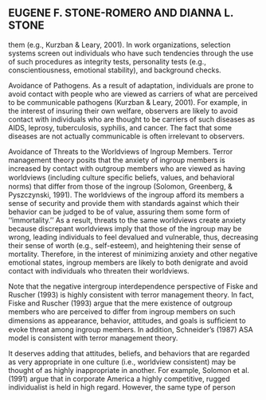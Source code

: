 ## EUGENE F. STONE-ROMERO AND DIANNA L. STONE

them (e.g., Kurzban & Leary, 2001). In work organizations, selection systems screen out individuals who have such tendencies through the use of such procedures as integrity tests, personality tests (e.g., conscientiousness, emotional stability), and background checks.

Avoidance of Pathogens. As a result of adaptation, individuals are prone to avoid contact with people who are viewed as carriers of what are perceived to be communicable pathogens (Kurzban & Leary, 2001). For example, in the interest of insuring their own welfare, observers are likely to avoid contact with individuals who are thought to be carriers of such diseases as AIDS, leprosy, tuberculosis, syphilis, and cancer. The fact that some diseases are not actually communicable is often irrelevant to observers.

Avoidance of Threats to the Worldviews of Ingroup Members. Terror management theory posits that the anxiety of ingroup members is increased by contact with outgroup members who are viewed as having worldviews (including culture speciﬁc beliefs, values, and behavioral norms) that differ from those of the ingroup (Solomon, Greenberg, & Pyszczynski, 1991). The worldviews of the ingroup afford its members a sense of security and provide them with standards against which their behavior can be judged to be of value, assuring them some form of ‘‘immortality.’’ As a result, threats to the same worldviews create anxiety because discrepant worldviews imply that those of the ingroup may be wrong, leading individuals to feel devalued and vulnerable, thus, decreasing their sense of worth (e.g., self-esteem), and heightening their sense of mortality. Therefore, in the interest of minimizing anxiety and other negative emotional states, ingroup members are likely to both denigrate and avoid contact with individuals who threaten their worldviews.

Note that the negative intergroup interdependence perspective of Fiske and Ruscher (1993) is highly consistent with terror management theory. In fact, Fiske and Ruscher (1993) argue that the mere existence of outgroup members who are perceived to differ from ingroup members on such dimensions as appearance, behavior, attitudes, and goals is sufﬁcient to evoke threat among ingroup members. In addition, Schneider’s (1987) ASA model is consistent with terror management theory.

It deserves adding that attitudes, beliefs, and behaviors that are regarded as very appropriate in one culture (i.e., worldview consistent) may be thought of as highly inappropriate in another. For example, Solomon et al. (1991) argue that in corporate America a highly competitive, rugged individualist is held in high regard. However, the same type of person